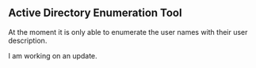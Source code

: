 ## Active Directory Enumeration Tool

At the moment it is only able to enumerate the user names with their user description.

I am working on an update.
